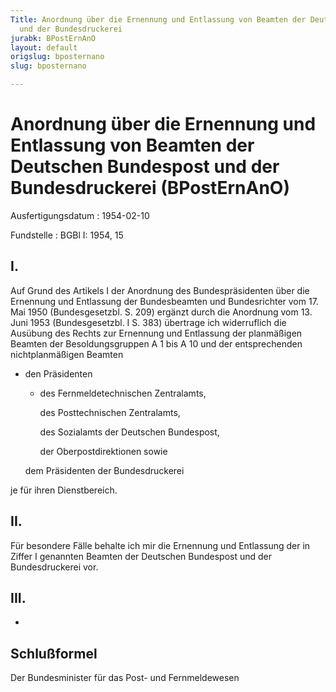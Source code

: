 ```yaml
---
Title: Anordnung über die Ernennung und Entlassung von Beamten der Deutschen Bundespost
  und der Bundesdruckerei
jurabk: BPostErnAnO
layout: default
origslug: bposternano
slug: bposternano

---
```


# Anordnung über die Ernennung und Entlassung von Beamten der Deutschen Bundespost und der Bundesdruckerei (BPostErnAnO)

Ausfertigungsdatum
:   1954-02-10

Fundstelle
:   BGBl I: 1954, 15



## I.

Auf Grund des Artikels I der Anordnung des Bundespräsidenten über die
Ernennung und Entlassung der Bundesbeamten und Bundesrichter vom 17.
Mai 1950 (Bundesgesetzbl. S. 209) ergänzt durch die Anordnung vom 13.
Juni 1953 (Bundesgesetzbl. I S. 383) übertrage ich widerruflich die
Ausübung des Rechts zur Ernennung und Entlassung der planmäßigen
Beamten der Besoldungsgruppen A 1 bis A 10 und der entsprechenden
nichtplanmäßigen              Beamten

*   den Präsidenten

    *   des Fernmeldetechnischen Zentralamts,

        des Posttechnischen Zentralamts,

        des Sozialamts der Deutschen Bundespost,

        der Oberpostdirektionen sowie




    dem Präsidenten der Bundesdruckerei



je für ihren Dienstbereich.


## II.

Für besondere Fälle behalte ich mir die Ernennung und Entlassung der
in Ziffer I genannten Beamten der Deutschen Bundespost und der
Bundesdruckerei vor.


## III.

-


## Schlußformel

Der Bundesminister für das Post- und Fernmeldewesen

